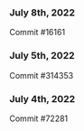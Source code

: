 ### July 8th, 2022

Commit #16161

### July 5th, 2022

Commit #314353


### July 4th, 2022

Commit #72281
